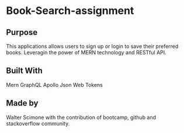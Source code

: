 <h1>Book-Search-assignment</h1>

## Purpose 

This applications allows users to sign up or login to save their preferred books. Leveragin the power of MERN technology and RESTful API.

## Built With
Mern
GraphQL
Apollo
Json Web Tokens

## Made by
Walter Scimone with the contribution of bootcamp, github and stackoverflow community. 
